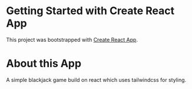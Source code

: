 # Getting Started with Create React App

This project was bootstrapped with [Create React App](https://github.com/facebook/create-react-app).

# About this App
A simple blackjack game build on react which uses tailwindcss for styling.